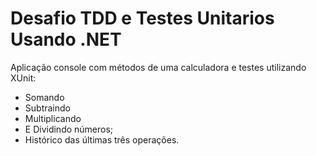 # Desafio TDD e Testes Unitarios Usando .NET

Aplicação console com métodos de uma calculadora e testes utilizando XUnit:

+ Somando 
+ Subtraindo 
+ Multiplicando
+ E Dividindo números;
+ Histórico das últimas três operações.
